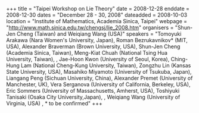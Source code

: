 +++
title = "Taipei Workshop on Lie Theory"
date = 2008-12-28
enddate = 2008-12-30
dates = "December 28 - 30, 2008"
dateadded = 2008-10-03
location = "Institute of Mathematics, Academia Sinica, Taipei"
webpage = "http://www.math.sinica.edu.tw/chengsj/lie_2008.htm"
organisers = "Shun-Jen Cheng (Taiwan) and Weiqiang Wang (USA)"
speakers = "Tomoyuki Arakawa (Nara Women's University, Japan), Roman Bezrukavnikov* (MIT, USA), Alexander Braverman (Brown University, USA), Shun-Jen Cheng (Academia Sinica, Taiwan), Meng-Kiat Chuah (National Tsing Hua University, Taiwan), , Jae-Hoon Kwon (University of Seoul, Korea), Ching-Hung Lam (National Cheng-Kung University, Taiwan), Zongzhu Lin (Kansas State University, USA),  Masahiko Miyamoto (University of Tsukuba, Japan), Liangang Peng (Sichuan University, China), Alexander Premet (University of Manchester, UK), Vera Serganova (University of California, Berkeley, USA), Eric Sommers (University of Massachusetts, Amherst, USA), Toshiyuki Tanisaki (Osaka City University,Japan), , Weiqiang Wang (University of Virginia, USA) , * to be confirmed"
+++
